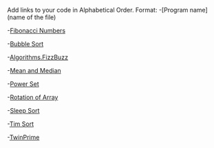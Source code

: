 Add links to your code in Alphabetical Order.
Format: -[Program name](name of the file)

-[Fibonacci Numbers](Fibonacci.cs)

-[Bubble Sort](BubbleSort.cs)

-[Algorithms.FizzBuzz](FizzBuzz.cs)

-[Mean and Median](MeanAndMedian.cs)

-[Power Set](Power_Set.cs)

-[Rotation of Array](RotationOfArray.cs)

-[Sleep Sort](SleepSort.cs)

-[Tim Sort](Tim_sort.cs)

-[TwinPrime](TwinPrime.cs)




